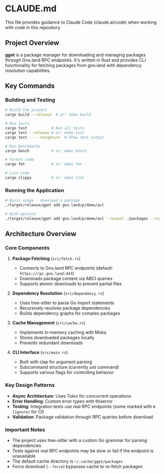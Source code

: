 # CLAUDE.md

This file provides guidance to Claude Code (claude.ai/code) when working with code in this repository.

## Project Overview

**gget** is a package manager for downloading and managing packages through Gno.land RPC endpoints. It's written in Rust and provides CLI functionality for fetching packages from gno.land with dependency resolution capabilities.

## Key Commands

### Building and Testing
```bash
# Build the project
cargo build --release  # or: make build

# Run tests
cargo test           # Run all tests
cargo test --release # or: make test
cargo test -- --nocapture  # Show test output

# Run benchmarks
cargo bench          # or: make bench

# Format code
cargo fmt            # or: make fmt

# Lint code
cargo clippy         # or: make lint
```

### Running the Application
```bash
# Basic usage - download a package
./target/release/gget add gno.land/p/demo/avl

# With options
./target/release/gget add gno.land/p/demo/avl --output ./packages --resolve-deps
```

## Architecture Overview

### Core Components

1. **Package Fetching** (`src/fetch.rs`)
   - Connects to Gno.land RPC endpoints (default: `https://rpc.gno.land:443`)
   - Downloads package content via ABCI queries
   - Supports atomic downloads to prevent partial files

2. **Dependency Resolution** (`src/dependency.rs`)
   - Uses tree-sitter to parse Go import statements
   - Recursively resolves package dependencies
   - Builds dependency graphs for complex packages

3. **Cache Management** (`src/cache.rs`)
   - Implements in-memory caching with Moka
   - Stores downloaded packages locally
   - Prevents redundant downloads

4. **CLI Interface** (`src/main.rs`)
   - Built with clap for argument parsing
   - Subcommand structure (currently `add` command)
   - Supports various flags for controlling behavior

### Key Design Patterns

- **Async Architecture**: Uses Tokio for concurrent operations
- **Error Handling**: Custom error types with thiserror
- **Testing**: Integration tests use real RPC endpoints (some marked with `#[ignore]` for CI)
- **Validation**: Package validation through RPC queries before download

### Important Notes

- The project uses tree-sitter with a custom Go grammar for parsing dependencies
- Tests against real RPC endpoints may be slow or fail if the endpoint is unavailable
- The default cache directory is `~/.cache/gget/packages`
- Force download (`--force`) bypasses cache to re-fetch packages